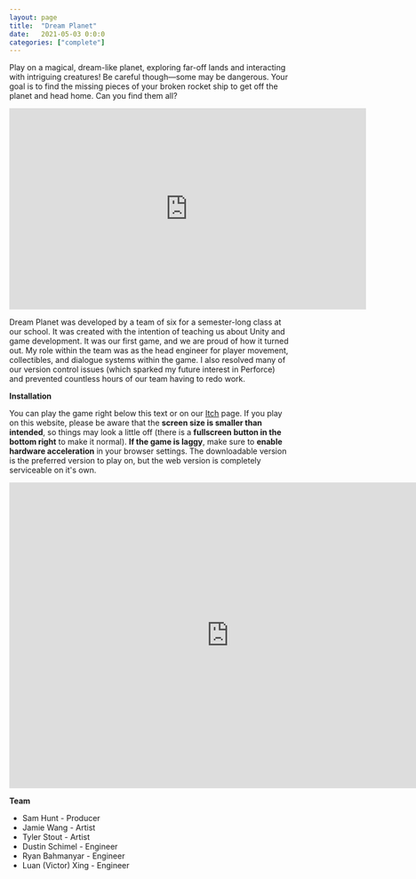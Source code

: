 ```yaml
---
layout: page
title:  "Dream Planet"
date:   2021-05-03 0:0:0
categories: ["complete"]
---
```

Play on a magical, dream-like planet, exploring far-off lands and interacting with intriguing creatures! Be careful though—some may be dangerous. Your goal is to find the missing pieces of your broken rocket ship to get off the planet and head home. Can you find them all?

<center><iframe width="642" height="362" src="https://www.youtube-nocookie.com/embed/RTaO13VMaoA?si=kheLmEUKG1p8wni_" title="YouTube video player" frameborder="0" allow="accelerometer; autoplay; clipboard-write; encrypted-media; gyroscope; picture-in-picture; web-share" referrerpolicy="strict-origin-when-cross-origin" allowfullscreen></iframe></center>

Dream Planet was developed by a team of six for a semester-long class at our school. It was created with the intention of teaching us about Unity and game development. It was our first game, and we are proud of how it turned out. My role within the team was as the head engineer for player movement, collectibles, and dialogue systems within the game. I also resolved many of our version control issues (which sparked my future interest in Perforce) and prevented countless hours of our team having to redo work.

**Installation** 

You can play the game right below this text or on our [Itch][dreamplanet-itch] page. If you play on this website, please be aware that the <b>screen size is smaller than intended</b>, so things may look a little off (there is a <b>fullscreen button in the bottom right</b> to make it normal). <b>If the game is laggy</b>, make sure to <b>enable hardware acceleration</b> in your browser settings. The downloadable version is the preferred version to play on, but the web version is completely serviceable on it's own.

<center><iframe frameborder="0" src="https://itch.io/embed-upload/11022733?color=c2dcfe" allowfullscreen="" width="790" height="550"><a href="https://hunt7721.itch.io/dream-planet">Play Dream Planet on itch.io</a></iframe></center>

**Team** 
- Sam Hunt - Producer
- Jamie Wang - Artist
- Tyler Stout - Artist
- Dustin Schimel - Engineer
- Ryan Bahmanyar - Engineer
- Luan (Victor) Xing - Engineer

[dreamplanet-git]: https://github.com/DustinSchimel/Dream_Planet
[dreamplanet-itch]: https://hunt7721.itch.io/dream-planet